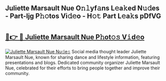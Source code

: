 ## Juliette Marsault Nue O𝚗𝚕yf𝚊ns L𝚎a𝚔ed N𝚞𝚍es - Part-ljg P𝚑𝚘tos Vi𝚍𝚎o - H𝚘𝚝 Part L𝚎a𝚔s pDfVG

# <h2><a href="http://kf6a3u1.oniu.top/?m=Juliette+Marsault+Nue">🔗👉 🔴 Juliette Marsault Nue P𝚑ot𝚘𝚜 V𝚒d𝚎o</a></h2>

[![Juliette Marsault Nue Nu𝚍e𝚜](https://i.imgur.com/0qMVB7G.gif)](http://kf6a3u1.oniu.top/?m=Juliette+Marsault+Nue)
Social media thought leader Juliette Marsault Nue, known for sharing dance and lifestyle information, featuring presentations and blogs. Dedicated community organizer Juliette Marsault Nue, celebrated for their efforts to bring people together and improve their community.  

